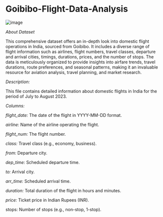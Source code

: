 # Goibibo-Flight-Data-Analysis
![image](https://github.com/user-attachments/assets/12b4c0cd-3308-4f23-a225-28042c52a3c9)

*About Dataset*

This comprehensive dataset offers an in-depth look into domestic flight operations in India, sourced from Goibibo. It includes a diverse range of flight information such as airlines, flight numbers, travel classes, departure and arrival cities, timings, durations, prices, and the number of stops. The data is meticulously organized to provide insights into airfare trends, travel durations, route preferences, and seasonal patterns, making it an invaluable resource for aviation analysis, travel planning, and market research.

*Description:*

This file contains detailed information about domestic flights in India for the period of July to August 2023.

*Columns:*

*flight_date:* The date of the flight in YYYY-MM-DD format.

*airline:* Name of the airline operating the flight.

*flight_num:* The flight number.

*class:* Travel class (e.g., economy, business).

*from:* Departure city.

*dep_time:* Scheduled departure time.

*to:* Arrival city.

*arr_time:* Scheduled arrival time.

*duration:* Total duration of the flight in hours and minutes.

*price:* Ticket price in Indian Rupees (INR).

stops: Number of stops (e.g., non-stop, 1-stop).
